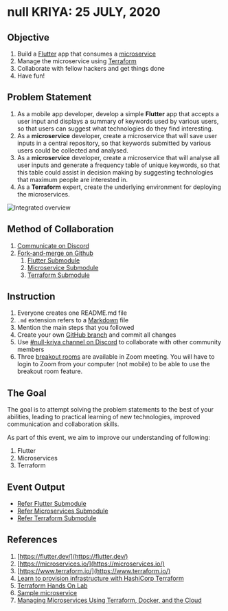 # null KRIYA: 25 JULY, 2020

## Objective

1. Build a [Flutter](https://flutter.dev/) app that consumes a [microservice](https://microservices.io/)
2. Manage the microservice using [Terraform](https://www.terraform.io/intro/index.html)
3. Collaborate with fellow hackers and get things done
4. Have fun!

## Problem Statement

1. As a mobile app developer, develop a simple **Flutter** app that accepts a user input and displays a summary of keywords used by various users, so that users can suggest what technologies do they find interesting.
2. As a **microservice** developer, create a microservice that will save user inputs in a central repository, so that keywords submitted by various users could be collected and analysed.
3. As a **microservice** developer, create a microservice that will analyse all user inputs and generate a frequency table of unique keywords, so that this table could assist in decision making by suggesting technologies that maximum people are interested in.
4. As a **Terraform** expert, create the underlying environment for deploying the microservices.

![Integrated overview](image/overview.png)

## Method of Collaboration

1. [Communicate on Discord](https://discord.gg/CAm9Wz)
2. [Fork-and-merge on Github](https://gist.github.com/Chaser324/ce0505fbed06b947d962)
   1. [Flutter Submodule](https://github.com/nullblr/flutter.git)
   2. [Microservice Submodule](https://github.com/nullblr/microservice.git)
   3. [Terraform Submodule](https://github.com/nullblr/terraform.git)

## Instruction

1. Everyone creates one README.md file
2. `.md` extension refers to a [Markdown](https://www.markdownguide.org/basic-syntax/) file
3. Mention the main steps that you followed
4. Create your own [GitHub branch](https://git-scm.com/book/en/v2/Git-Branching-Basic-Branching-and-Merging) and commit all changes
5. Use [#null-kriya channel on Discord](https://discord.com/invite/VS6zEs) to collaborate with other community members
6. Three [breakout rooms](https://support.zoom.us/hc/en-us/articles/115005769646-Participating-in-breakout-rooms) are available in Zoom meeting. You will have to login to Zoom from your computer (not mobile) to be able to use the breakout room feature. 

## The Goal

The goal is to attempt solving the problem statements to the best of your abilities, leading to practical learning of new technologies, improved communication and collaboration skills. 

As part of this event, we aim to improve our understanding of following:

1. Flutter
2. Microservices
3. Terraform

## Event Output

* [Refer Flutter Submodule](https://github.com/nullblr/flutter.git)
* [Refer Microservices Submodule](https://github.com/nullblr/microservice.git)
* [Refer Terraform Submodule](https://github.com/nullblr/terraform.git)

## References

1. [https://flutter.dev/](https://flutter.dev/)
2. [https://microservices.io/](https://microservices.io/)
3. [https://www.terraform.io/](https://www.terraform.io/)
4. [Learn to provision infrastructure with HashiCorp Terraform](https://learn.hashicorp.com/terraform?track=getting-started#getting-started)
5. [Terraform Hands On Lab](https://github.com/Derek-Ashmore/terraform-hands-on-lab)
6. [Sample microservice](https://github.com/Derek-Ashmore/moneta)
7. [Managing Microservices Using Terraform, Docker, and the Cloud](https://www.agileconnection.com/sites/default/files/presentation/file/2019/DW2%20-%20Ashmore.pdf)